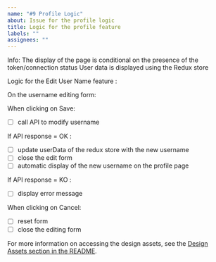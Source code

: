 ```yaml
---
name: "#9 Profile Logic"
about: Issue for the profile logic
title: Logic for the profile feature
labels: ""
assignees: ""
---
```


Info:
The display of the page is conditional on the presence of the token/connection status
User data is displayed using the Redux store

Logic for the Edit User Name feature :

On the username editing form:

When clicking on Save:

- [ ] call API to modify username

If API response = OK :

- [ ] update userData of the redux store with the new username
- [ ] close the edit form
- [ ] automatic display of the new username on the profile page

If API response = KO :

- [ ] display error message

When clicking on Cancel:

- [ ] reset form
- [ ] close the editing form

For more information on accessing the design assets, see the [Design Assets section in the README](https://github.com/OpenClassrooms-Student-Center/ArgentBank-website#design-assets).
